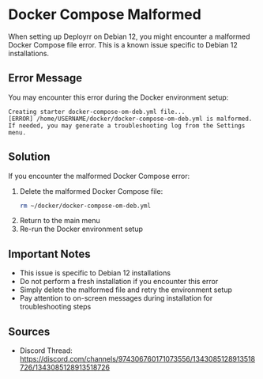 # Docker Compose Malformed

When setting up Deployrr on Debian 12, you might encounter a malformed Docker Compose file error. This is a known issue specific to Debian 12 installations.

## Error Message

You may encounter this error during the Docker environment setup:

```plaintext
Creating starter docker-compose-om-deb.yml file...
[ERROR] /home/USERNAME/docker/docker-compose-om-deb.yml is malformed.
If needed, you may generate a troubleshooting log from the Settings menu.
```

## Solution

If you encounter the malformed Docker Compose error:
1. Delete the malformed Docker Compose file:
   ```bash
   rm ~/docker/docker-compose-om-deb.yml
   ```
2. Return to the main menu
3. Re-run the Docker environment setup

## Important Notes

- This issue is specific to Debian 12 installations
- Do not perform a fresh installation if you encounter this error
- Simply delete the malformed file and retry the environment setup
- Pay attention to on-screen messages during installation for troubleshooting steps

## Sources

- Discord Thread: https://discord.com/channels/974306760171073556/1343085128913518726/1343085128913518726
